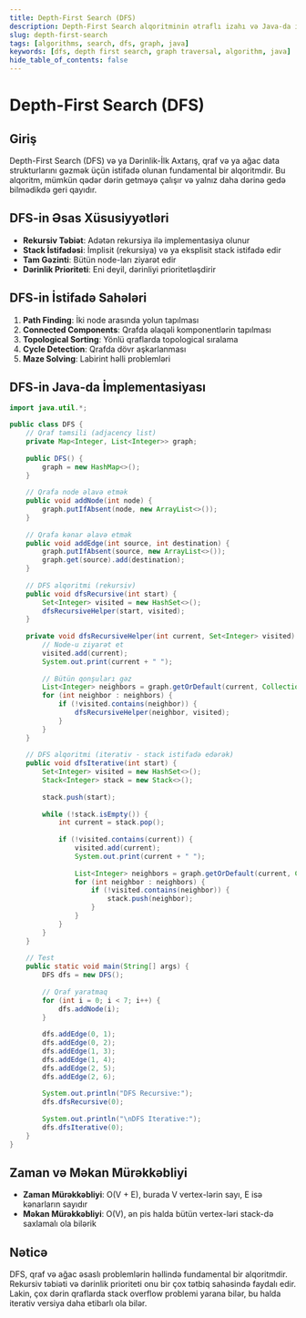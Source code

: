 ```yaml
---
title: Depth-First Search (DFS)
description: Depth-First Search alqoritminin ətraflı izahı və Java-da implementasiyası
slug: depth-first-search
tags: [algorithms, search, dfs, graph, java]
keywords: [dfs, depth first search, graph traversal, algorithm, java]
hide_table_of_contents: false
---
```


# Depth-First Search (DFS)

## Giriş

Depth-First Search (DFS) və ya Dərinlik-İlk Axtarış, qraf və ya ağac data strukturlarını gəzmək üçün istifadə olunan fundamental bir alqoritmdir. Bu alqoritm, mümkün qədər dərin getməyə çalışır və yalnız daha dərinə gedə bilmədikdə geri qayıdır.

## DFS-in Əsas Xüsusiyyətləri

- **Rekursiv Təbiət**: Adətən rekursiya ilə implementasiya olunur
- **Stack İstifadəsi**: İmplisit (rekursiya) və ya eksplisit stack istifadə edir
- **Tam Gəzinti**: Bütün node-ları ziyarət edir
- **Dərinlik Prioriteti**: Eni deyil, dərinliyi prioritetləşdirir

## DFS-in İstifadə Sahələri

1. **Path Finding**: İki node arasında yolun tapılması
2. **Connected Components**: Qrafda əlaqəli komponentlərin tapılması
3. **Topological Sorting**: Yönlü qraflarda topological sıralama
4. **Cycle Detection**: Qrafda dövr aşkarlanması
5. **Maze Solving**: Labirint həlli problemləri

## DFS-in Java-da İmplementasiyası

```java
import java.util.*;

public class DFS {
    // Qraf təmsili (adjacency list)
    private Map<Integer, List<Integer>> graph;
    
    public DFS() {
        graph = new HashMap<>();
    }
    
    // Qrafa node əlavə etmək
    public void addNode(int node) {
        graph.putIfAbsent(node, new ArrayList<>());
    }
    
    // Qrafa kənar əlavə etmək
    public void addEdge(int source, int destination) {
        graph.putIfAbsent(source, new ArrayList<>());
        graph.get(source).add(destination);
    }
    
    // DFS alqoritmi (rekursiv)
    public void dfsRecursive(int start) {
        Set<Integer> visited = new HashSet<>();
        dfsRecursiveHelper(start, visited);
    }
    
    private void dfsRecursiveHelper(int current, Set<Integer> visited) {
        // Node-u ziyarət et
        visited.add(current);
        System.out.print(current + " ");
        
        // Bütün qonşuları gəz
        List<Integer> neighbors = graph.getOrDefault(current, Collections.emptyList());
        for (int neighbor : neighbors) {
            if (!visited.contains(neighbor)) {
                dfsRecursiveHelper(neighbor, visited);
            }
        }
    }
    
    // DFS alqoritmi (iterativ - stack istifadə edərək)
    public void dfsIterative(int start) {
        Set<Integer> visited = new HashSet<>();
        Stack<Integer> stack = new Stack<>();
        
        stack.push(start);
        
        while (!stack.isEmpty()) {
            int current = stack.pop();
            
            if (!visited.contains(current)) {
                visited.add(current);
                System.out.print(current + " ");
                
                List<Integer> neighbors = graph.getOrDefault(current, Collections.emptyList());
                for (int neighbor : neighbors) {
                    if (!visited.contains(neighbor)) {
                        stack.push(neighbor);
                    }
                }
            }
        }
    }
    
    // Test
    public static void main(String[] args) {
        DFS dfs = new DFS();
        
        // Qraf yaratmaq
        for (int i = 0; i < 7; i++) {
            dfs.addNode(i);
        }
        
        dfs.addEdge(0, 1);
        dfs.addEdge(0, 2);
        dfs.addEdge(1, 3);
        dfs.addEdge(1, 4);
        dfs.addEdge(2, 5);
        dfs.addEdge(2, 6);
        
        System.out.println("DFS Recursive:");
        dfs.dfsRecursive(0);
        
        System.out.println("\nDFS Iterative:");
        dfs.dfsIterative(0);
    }
}
```

## Zaman və Məkan Mürəkkəbliyi

- **Zaman Mürəkkəbliyi**: O(V + E), burada V vertex-lərin sayı, E isə kənarların sayıdır
- **Məkan Mürəkkəbliyi**: O(V), ən pis halda bütün vertex-ləri stack-də saxlamalı ola bilərik

## Nəticə

DFS, qraf və ağac əsaslı problemlərin həllində fundamental bir alqoritmdir. Rekursiv təbiəti və dərinlik prioriteti onu bir çox tətbiq sahəsində faydalı edir. Lakin, çox dərin qraflarda stack overflow problemi yarana bilər, bu halda iterativ versiya daha etibarlı ola bilər.